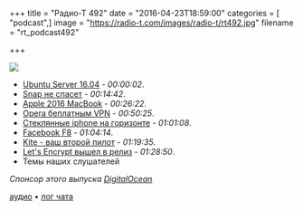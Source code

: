 +++
title = "Радио-Т 492"
date = "2016-04-23T18:59:00"
categories = [ "podcast",]
image = "https://radio-t.com/images/radio-t/rt492.jpg"
filename = "rt_podcast492"

+++

![](https://radio-t.com/images/radio-t/rt492.jpg)

- [Ubuntu Server 16.04](https://habrahabr.ru/company/selectel/blog/282229/) - *00:00:02*.
- [Snap не спасет](http://www.zdnet.com/article/linux-expert-matthew-garrett-ubuntu-16-04s-new-snap-format-is-a-security-risk/) - *00:14:42*.
- [Apple 2016 MacBook](http://mashable.com/2016/04/22/apple-macbook-review-2016/) - *00:26:22*.
- [Opera беплатным VPN](http://mashable.com/2016/04/21/opera-free-vpn/) - *00:50:25*.
- [Стеклянные iphone на горизонте](http://www.cultofmac.com/423611/apple-may-ditch-aluminum-for-all-glass-iphone-casing-next-year/) - *01:01:08*.
- [Facebook F8](http://techcrunch.com/gallery/everything-announced-at-facebooks-f8-conference-today/) - *01:04:14*.
- [Kite - ваш второй пилот](https://kite.com/) - *01:19:35*.
- [Let's Encrypt вышел в релиз](https://letsencrypt.org//2016/04/12/leaving-beta-new-sponsors.html) - *01:28:50*.
- Темы наших слушателей

_Спонсор этого выпуска [DigitalOcean](https://www.digitalocean.com)_

[аудио](http://cdn.radio-t.com/rt_podcast492.mp3) • [лог чата](https://gitter.im/umputun/radio-t/archives/2016/04/23)
<audio src="http://cdn.radio-t.com/rt_podcast492.mp3" preload="none"></audio>